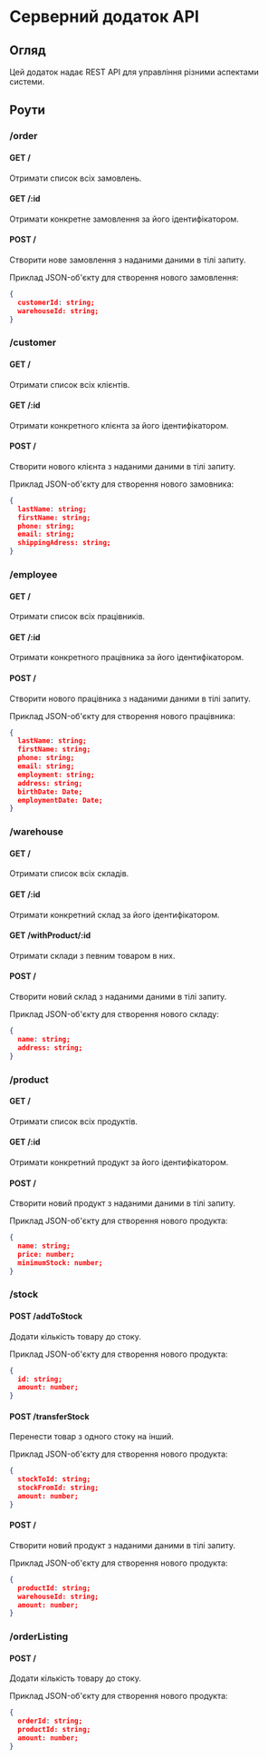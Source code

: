 # Серверний додаток API

## Огляд

Цей додаток надає REST API для управління різними аспектами системи.

## Роути

### /order

#### GET /

Отримати список всіх замовлень.

#### GET /:id

Отримати конкретне замовлення за його ідентифікатором.

#### POST /

Створити нове замовлення з наданими даними в тілі запиту.

Приклад JSON-об'єкту для створення нового замовлення:
```json
{
  customerId: string;
  warehouseId: string;
}
```

### /customer

#### GET /

Отримати список всіх клієнтів.

#### GET /:id

Отримати конкретного клієнта за його ідентифікатором.

#### POST /

Створити нового клієнта з наданими даними в тілі запиту.

Приклад JSON-об'єкту для створення нового замовника:
```json
{
  lastName: string;
  firstName: string;
  phone: string;
  email: string;
  shippingAdress: string;
}
```

### /employee

#### GET /

Отримати список всіх працівників.

#### GET /:id

Отримати конкретного працівника за його ідентифікатором.

#### POST /

Створити нового працівника з наданими даними в тілі запиту.

Приклад JSON-об'єкту для створення нового працівника:
```json
{
  lastName: string;
  firstName: string;
  phone: string;
  email: string;
  employment: string;
  address: string;
  birthDate: Date;
  employmentDate: Date;
}
```

### /warehouse

#### GET /

Отримати список всіх складів.

#### GET /:id

Отримати конкретний склад за його ідентифікатором.

#### GET /withProduct/:id

Отримати склади з певним товаром в них.

#### POST /

Створити новий склад з наданими даними в тілі запиту.

Приклад JSON-об'єкту для створення нового складу:
```json
{
  name: string;
  address: string;
}
```

### /product

#### GET /

Отримати список всіх продуктів.

#### GET /:id

Отримати конкретний продукт за його ідентифікатором.

#### POST /

Створити новий продукт з наданими даними в тілі запиту.

Приклад JSON-об'єкту для створення нового продукта:
```json
{
  name: string;
  price: number;
  minimumStock: number;
}
```

### /stock

#### POST /addToStock

Додати кількість товару до стоку.

Приклад JSON-об'єкту для створення нового продукта:
```json
{
  id: string;
  amount: number;
}
```

#### POST /transferStock

Перенести товар з одного стоку на інший.

Приклад JSON-об'єкту для створення нового продукта:
```json
{
  stockToId: string;
  stockFromId: string;
  amount: number;
}
```

#### POST /

Створити новий продукт з наданими даними в тілі запиту.

Приклад JSON-об'єкту для створення нового продукта:
```json
{
  productId: string;
  warehouseId: string;
  amount: number;
}
```


### /orderListing

#### POST /

Додати кількість товару до стоку.

Приклад JSON-об'єкту для створення нового продукта:
```json
{
  orderId: string;
  productId: string;
  amount: number;
}
```
